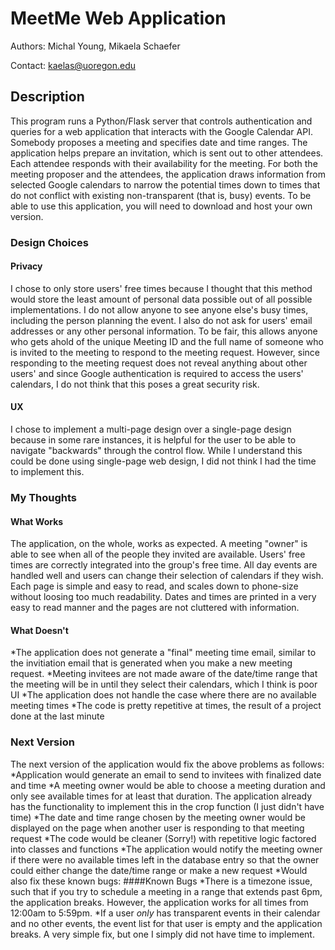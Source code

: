 # MeetMe Web Application
Authors: Michal Young, Mikaela Schaefer

Contact: kaelas@uoregon.edu

## Description
This program runs a Python/Flask server that controls authentication and queries for a web application that interacts with 
the Google Calendar API. Somebody proposes a meeting and specifies date and time ranges.  The application helps prepare an invitation, which is sent out to other attendees.  Each attendee responds with their availability for the meeting.  For both the meeting proposer and the attendees, the application draws information from selected Google calendars to narrow the potential times down to times that do not conflict with existing non-transparent (that is, busy) events. To be able to use this application, you will need to download and host your own version.

### Design Choices
#### Privacy
I chose to only store users' free times because I thought that this method would store the least amount of personal data possible out of all possible implementations. I do not allow anyone to see anyone else's busy times, including the person planning the event. I also do not ask for users' email addresses or any other personal information. To be fair, this allows anyone who gets ahold of the unique Meeting ID and the full name of someone who is invited to the meeting to respond to the meeting request. However, since responding to the meeting request does not reveal anything about other users' and since Google authentication is required to access the users' calendars, I do not think that this poses a great security risk.

#### UX
I chose to implement a multi-page design over a single-page design because in some rare instances, it is helpful for the user to be able to navigate "backwards" through the control flow. While I understand this could be done using single-page web design, I did not think I had the time to implement this.

### My Thoughts
#### What Works
The application, on the whole, works as expected. A meeting "owner" is able to see when all of the people they invited are available. Users' free times are correctly integrated into the group's free time. All day events are handled well and users can change their selection of calendars if they wish. Each page is simple and easy to read, and scales down to phone-size without loosing too much readability. Dates and times are printed in a very easy to read manner and the pages are not cluttered with information.

#### What Doesn't
*The application does not generate a "final" meeting time email, similar to the invitiation email that is generated when you make a new meeting request. 
*Meeting invitees are not made aware of the date/time range that the meeting will be in until they select their calendars, which I think is poor UI
*The application does not handle the case where there are no available meeting times
*The code is pretty repetitive at times, the result of a project done at the last minute

### Next Version
The next version of the application would fix the above problems as follows:
*Application would generate an email to send to invitees with finalized date and time
*A meeting owner would be able to choose a meeting duration and only see available times for at least that duration. The application already has the functionality to implement this in the crop function (I just didn't have time)
*The date and time range chosen by the meeting owner would be displayed on the page when another user is responding to that meeting request
*The code would be cleaner (Sorry!) with repetitive logic factored into classes and functions
*The application would notify the meeting owner if there were no available times left in the database entry so that the owner could either change the date/time range or make a new request
*Would also fix these known bugs:
####Known Bugs
*There is a timezone issue, such that if you try to schedule a meeting in a range that extends past 6pm, the application breaks. However, the application works for all times from 12:00am to 5:59pm.
*If a user *only* has transparent events in their calendar and no other events, the event list for that user is empty and the application breaks. A very simple fix, but one I simply did not have time to implement.